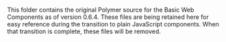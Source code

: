 This folder contains the original Polymer source for the Basic Web Components
as of version 0.6.4. These files are being retained here for easy reference
during the transition to plain JavaScript components. When that transition is
complete, these files will be removed.
